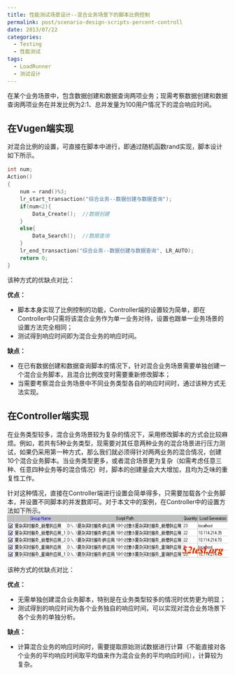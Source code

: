 ```yaml
---
title: 性能测试场景设计--混合业务场景下的脚本比例控制
permalink: post/scenario-design-scripts-percent-controll
date: 2013/07/22
categories:
  - Testing
  - 性能测试
tags:
  - LoadRunner
  - 测试设计
---
```


在某个业务场景中，包含数据创建和数据查询两项业务；现需考察数据创建和数据查询两项业务在并发比例为2:1、总并发量为100用户情况下的混合响应时间。

## 在Vugen端实现

对混合比例的设置，可直接在脚本中进行，即通过随机函数rand实现，脚本设计如下所示。

```C
int num;
Action()
{
    num = rand()%3;
    lr_start_transaction("综合业务--数据创建与数据查询");
    if(num<2){
        Data_Create();  //数据创建
    }
    else{
        Data_Search();  //数据查询
    }
    lr_end_transaction("综合业务--数据创建与数据查询", LR_AUTO);
    return 0;
}
```

该种方式的优缺点对比：

**优点：**

- 脚本本身实现了比例控制的功能，Controller端的设置较为简单，即在Controller中只需将该混合业务作为单一业务对待，设置也跟单一业务场景的设置方法完全相同；
- 测试得到响应时间即为混合业务的响应时间。

**缺点：**

- 在已有数据创建和数据查询脚本的情况下，针对混合业务场景需要单独创建一个混合业务脚本，且混合比例改变时需要重新修改脚本；
- 当需要考察混合业务场景中不同业务类型各自的响应时间时，通过该种方式无法实现。

## 在Controller端实现

在业务类型较多，混合业务场景较为复杂的情况下，采用修改脚本的方式会比较麻烦。例如，若共有5种业务类型，现需要对其任意两种业务的混合场景进行压力测试，如果仍采用第一种方式，那么我们就必须得针对两两业务的混合情况，创建10个混合业务脚本。当业务类型更多，或者混合场景更为复杂（如需考虑任意三种、任意四种业务等的混合情况）时，脚本的创建量会大大增加，且均为乏味的重复性工作。

针对这种情况，直接在Controller端进行设置会简单得多，只需要加载各个业务脚本，并设置不同脚本的并发数即可。对于本文中的案例，在Controller中的设置方法如下所示。
![Controller中的设置](../images/20130722100930_Settings-in-Controller.png)

该种方式的优缺点对比：

**优点：**

- 无需单独创建混合业务脚本，特别是在业务类型较多的情况时优势更为明显；
- 测试得到的响应时间为各个业务独自的响应时间，可以实现对混合业务场景下各个业务的单独分析。

**缺点：**

- 计算混合业务的响应时间时，需要提取原始测试数据进行计算（不能直接对各个业务的平均响应时间取平均值来作为混合业务的平均响应时间），计算较为复杂。
